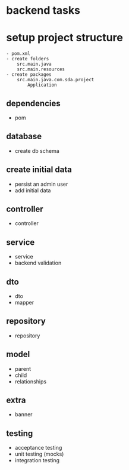 # backend tasks

# setup project structure

    - pom.xml
    - create folders
        src.main.java
        src.main.resources
    - create packages
        src.main.java.com.sda.project
            Application

## dependencies

- pom

## database

- create db schema

## create initial data

- persist an admin user
- add initial data

## controller

- controller

## service

- service
- backend validation

## dto

- dto
- mapper

## repository

- repository

## model

- parent
- child
- relationships

## extra

- banner

## testing

- acceptance testing
- unit testing (mocks)
- integration testing
